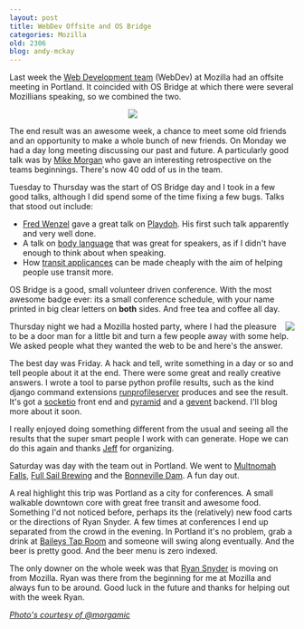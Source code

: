 ```yaml
---
layout: post
title: WebDev Offsite and OS Bridge
categories: Mozilla
old: 2306
blog: andy-mckay
---
```

<p>Last week the <a href="http://blog.mozilla.com/webdev/">Web Development team</a> (WebDev) at Mozilla had an offsite meeting in Portland. It coincided with OS Bridge at which there were several Mozillians speaking, so we combined the two.</p>
<img src="http://farm4.static.flickr.com/3168/5856162206_a0a1d2c031.jpg" style="padding-left: 15em; clear: both">
<p>The end result was an awesome week, a chance to meet some old friends and an opportunity to make a whole bunch of new friends. On Monday we had a day long meeting discussing our past and future. A particularly good talk was by <a href="http://twitter.com/#!/morgamic">Mike Morgan</a> who gave an interesting retrospective on the teams beginnings. There's now 40 odd of us in the team.</p>
<p>Tuesday to Thursday was the start of OS Bridge day and I took in a few good talks, although I did spend some of the time fixing a few bugs. Talks that stood out include:</p>
<ul>
<li><a href="http://twitter.com/#!/fwenzel">Fred Wenzel</a> gave a great talk on <a href="https://github.com/mozilla/playdoh">Playdoh</a>. His first such talk apparently and very well done.</li>
<li>A talk on <a href="http://opensourcebridge.org/sessions/669">body language</a> that was great for speakers, as if I didn't have enough to think about when speaking.</li>
<li>How <a href="http://opensourcebridge.org/sessions/586">transit applicances</a> can be made cheaply with the aim of helping people use transit more.</li>
</ul>
<p>OS Bridge is a good, small volunteer driven conference. With the most awesome badge ever: its a small conference schedule, with your name printed in big clear letters on <b>both</b> sides. And free tea and coffee all day.</p>
<a href="http://www.flickr.com/photos/morgamic/sets/72157627036526878/" style="float: right"><img src="http://farm4.static.flickr.com/3122/5865644361_7612b488f6.jpg" /></a>
<p>Thursday night we had a Mozilla hosted party, where I had the pleasure to be a door man for a little bit and turn a few people away with some help. We asked people what they wanted the web to be and here's the answer.</p>
<p>The best day was Friday. A hack and tell, write something in a day or so and tell people about it at the end. There were some great and really creative answers. I wrote a tool to parse python profile results, such as the kind django command extensions <a href="https://github.com/django-extensions/django-extensions/blob/master/django_extensions/management/commands/runprofileserver.py">runprofileserver</a> produces and see the result. It's got a <a href="http://socket.io/">socketio</a> front end and <a href="http://docs.pylonsproject.org/docs/pyramid.html">pyramid</a> and a <a href="http://www.gevent.org/">gevent</a> backend. I'll blog more about it soon.</p>
<p>I really enjoyed doing something different from the usual and seeing all the results that the super smart people I work with can generate. Hope we can do this again and thanks <a href="http://twitter.com/#!/jeffbalogh">Jeff</a> for organizing.</p>
<p>Saturday was day with the team out in Portland. We went to <a href="http://en.wikipedia.org/wiki/Multnomah_Falls">Multnomah Falls</a>, <a href="http://www.fullsailbrewing.com/">Full Sail Brewing</a> and the <a href="http://en.wikipedia.org/wiki/Bonneville_Dam">Bonneville Dam</a>. A fun day out.</p>
<p>A real highlight this trip was Portland as a city for conferences. A small walkable downtown core with great free transit and awesome food. Something I'd not noticed before, perhaps its the (relatively) new food carts or the directions of Ryan Snyder. A few times at conferences I end up separated from the crowd in the evening. In Portland it's no problem, grab a drink at <a href="http://www.baileystaproom.com/">Baileys Tap Room</a> and someone will swing along eventually. And the beer is pretty good. And the beer menu is zero indexed.</p>
<p>The only downer on the whole week was that <a href="http://twitter.com/#!/ryansnyder">Ryan Snyder</a> is moving on from Mozilla. Ryan was there from the beginning for me at Mozilla and always fun to be around. Good luck in the future and thanks for helping out with the week Ryan.</p>
<cite><a href="http://www.flickr.com/photos/morgamic/">Photo's courtesy of @morgamic</a></cite>